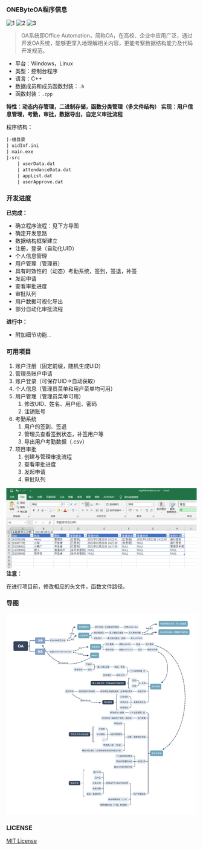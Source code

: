 ### ONEByteOA程序信息

![1](https://img.shields.io/github/license/CSTHenry/ONEByteOA) ![2](https://img.shields.io/github/v/release/CSTHenry/ONEByteOA?include_prereleases) ![3](https://img.shields.io/github/downloads/CSTHenry/ONEByteOA/total)

> OA系统即Office Automation，简称OA，在高校、企业中应用广泛，通过开发OA系统，能够更深入地理解相关内容，更能考察数据结构能力及代码开发规范。

- 平台：Windows，Linux
- 类型：控制台程序
- 语言：C++
- 数据成员和成员函数封装：```.h```
- 函数封装：```.cpp```

**特性：动态内存管理，二进制存储，函数分类管理（多文件结构）**
**实现：用户信息管理，考勤，审批，数据导出，自定义审批流程**

程序结构：

```
|-根目录
| uidInf.ini
| main.exe
|-src
	| userData.dat
	| attendanceData.dat
	| appList.dat
	| userApprove.dat
```

### 开发进度

**已完成：**

- 确立程序流程：见下方导图
- 确定开发思路
- 数据结构框架建立
- 注册，登录（自动化UID）
- 个人信息管理
- 用户管理（管理员）
- 具有时效性的（动态）考勤系统，签到，签退，补签
- 发起申请
- 查看审批进度
- 审批队列
- 用户数据可视化导出
- 部分自动化审批流程

**进行中：**

- 附加细节功能...

### 可用项目

1. 账户注册（固定前缀，随机生成UID）
2. 管理员账户申请
3. 账户登录（可保存UID->自动获取）
4. 个人信息（管理员菜单和用户菜单均可用）
5. 用户管理（管理员菜单可用）
   1. 修改UID、姓名、用户组、密码
   2. 注销账号
6. 考勤系统
   1. 用户的签到、签退
   2. 管理员查看签到状态，补签用户等
   3. 导出用户考勤数据（.csv）
7. 项目审批
   1. 创建与管理审批流程
   2. 查看审批进度
   3. 发起申请
   4. 审批队列

![exp](https://github.com/CSTHenry/ONEByteOA/blob/master/src/exp.png)
**注意：**

在进行项目前，修改相应的头文件，函数文件路径。

### 导图

![mind](https://github.com/CSTHenry/ONEByteOA/blob/master/src/mind.svg)

### LICENSE

[MIT License](https://github.com/CSTHenry/ONEByteOA/blob/main/LICENSE)
